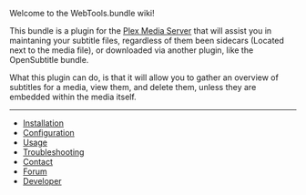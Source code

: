 Welcome to the WebTools.bundle wiki!

This bundle is a plugin for the [Plex Media Server](https://plex.tv/) that will assist you in maintaning your subtitle files, regardless of them been sidecars (Located next to the media file), or downloaded via another plugin, like the OpenSubtitle bundle.

What this plugin can do, is that it will allow you to gather an overview of subtitles for a media, view them, and delete them, unless they are embedded within the media itself.


***

* [Installation](https://github.com/dagalufh/WebTools.bundle/wiki/Installation)
* [Configuration](https://github.com/dagalufh/WebTools.bundle/wiki/Configuration)
* [Usage](https://github.com/dagalufh/WebTools.bundle/wiki/Usage)
* [Troubleshooting](https://github.com/dagalufh/WebTools.bundle/wiki/Troubleshooting)
* [Contact](https://github.com/dagalufh/WebTools.bundle/wiki/Contact)
* [Forum](https://github.com/dagalufh/WebTools.bundle/wiki/Forum)
* [Developer](https://github.com/dagalufh/WebTools.bundle/wiki/Developer)
